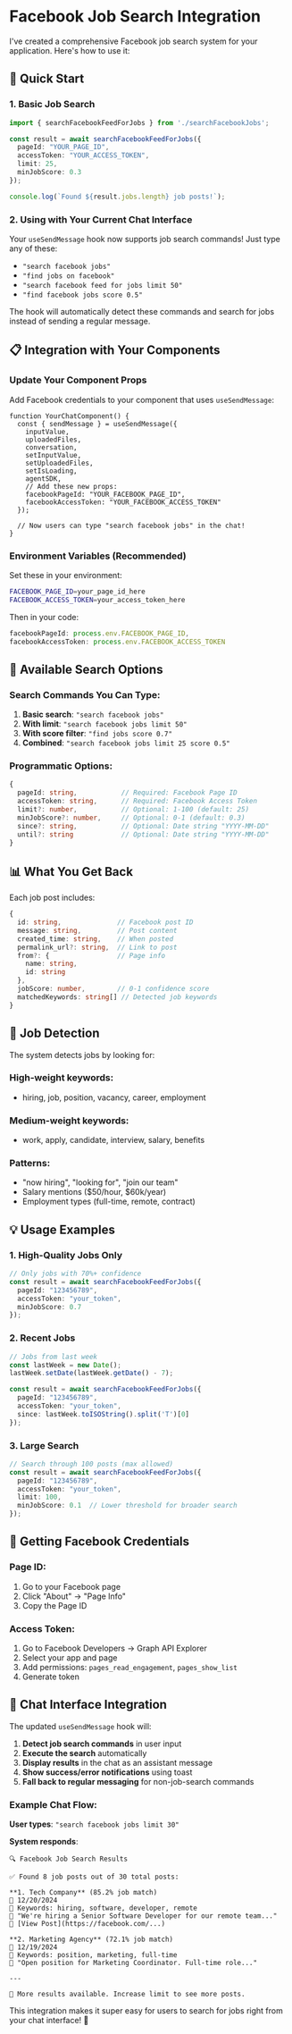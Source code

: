 # Facebook Job Search Integration

I've created a comprehensive Facebook job search system for your application. Here's how to use it:

## 🚀 Quick Start

### 1. Basic Job Search

```typescript
import { searchFacebookFeedForJobs } from './searchFacebookJobs';

const result = await searchFacebookFeedForJobs({
  pageId: "YOUR_PAGE_ID",
  accessToken: "YOUR_ACCESS_TOKEN",
  limit: 25,
  minJobScore: 0.3
});

console.log(`Found ${result.jobs.length} job posts!`);
```

### 2. Using with Your Current Chat Interface

Your `useSendMessage` hook now supports job search commands! Just type any of these:

- `"search facebook jobs"`
- `"find jobs on facebook"`
- `"search facebook feed for jobs limit 50"`
- `"find facebook jobs score 0.5"`

The hook will automatically detect these commands and search for jobs instead of sending a regular message.

## 📋 Integration with Your Components

### Update Your Component Props

Add Facebook credentials to your component that uses `useSendMessage`:

```tsx
function YourChatComponent() {
  const { sendMessage } = useSendMessage({
    inputValue,
    uploadedFiles,
    conversation,
    setInputValue,
    setUploadedFiles,
    setIsLoading,
    agentSDK,
    // Add these new props:
    facebookPageId: "YOUR_FACEBOOK_PAGE_ID",
    facebookAccessToken: "YOUR_FACEBOOK_ACCESS_TOKEN"
  });

  // Now users can type "search facebook jobs" in the chat!
}
```

### Environment Variables (Recommended)

Set these in your environment:

```bash
FACEBOOK_PAGE_ID=your_page_id_here
FACEBOOK_ACCESS_TOKEN=your_access_token_here
```

Then in your code:

```typescript
facebookPageId: process.env.FACEBOOK_PAGE_ID,
facebookAccessToken: process.env.FACEBOOK_ACCESS_TOKEN
```

## 🔧 Available Search Options

### Search Commands You Can Type:

1. **Basic search**: `"search facebook jobs"`
2. **With limit**: `"search facebook jobs limit 50"`
3. **With score filter**: `"find jobs score 0.7"`
4. **Combined**: `"search facebook jobs limit 25 score 0.5"`

### Programmatic Options:

```typescript
{
  pageId: string,           // Required: Facebook Page ID
  accessToken: string,      // Required: Facebook Access Token
  limit?: number,           // Optional: 1-100 (default: 25)
  minJobScore?: number,     // Optional: 0-1 (default: 0.3)
  since?: string,           // Optional: Date string "YYYY-MM-DD"
  until?: string            // Optional: Date string "YYYY-MM-DD"
}
```

## 📊 What You Get Back

Each job post includes:

```typescript
{
  id: string,              // Facebook post ID
  message: string,         // Post content
  created_time: string,    // When posted
  permalink_url?: string,  // Link to post
  from?: {                 // Page info
    name: string,
    id: string
  },
  jobScore: number,        // 0-1 confidence score
  matchedKeywords: string[] // Detected job keywords
}
```

## 🎯 Job Detection

The system detects jobs by looking for:

### High-weight keywords:
- hiring, job, position, vacancy, career, employment

### Medium-weight keywords:
- work, apply, candidate, interview, salary, benefits

### Patterns:
- "now hiring", "looking for", "join our team"
- Salary mentions ($50/hour, $60k/year)
- Employment types (full-time, remote, contract)

## 💡 Usage Examples

### 1. High-Quality Jobs Only
```typescript
// Only jobs with 70%+ confidence
const result = await searchFacebookFeedForJobs({
  pageId: "123456789",
  accessToken: "your_token",
  minJobScore: 0.7
});
```

### 2. Recent Jobs
```typescript
// Jobs from last week
const lastWeek = new Date();
lastWeek.setDate(lastWeek.getDate() - 7);

const result = await searchFacebookFeedForJobs({
  pageId: "123456789", 
  accessToken: "your_token",
  since: lastWeek.toISOString().split('T')[0]
});
```

### 3. Large Search
```typescript
// Search through 100 posts (max allowed)
const result = await searchFacebookFeedForJobs({
  pageId: "123456789",
  accessToken: "your_token", 
  limit: 100,
  minJobScore: 0.1  // Lower threshold for broader search
});
```

## 🔑 Getting Facebook Credentials

### Page ID:
1. Go to your Facebook page
2. Click "About" → "Page Info"
3. Copy the Page ID

### Access Token:
1. Go to Facebook Developers → Graph API Explorer
2. Select your app and page
3. Add permissions: `pages_read_engagement`, `pages_show_list`
4. Generate token

## 🎨 Chat Interface Integration

The updated `useSendMessage` hook will:

1. **Detect job search commands** in user input
2. **Execute the search** automatically
3. **Display results** in the chat as an assistant message
4. **Show success/error notifications** using toast
5. **Fall back to regular messaging** for non-job-search commands

### Example Chat Flow:

**User types**: `"search facebook jobs limit 30"`

**System responds**: 
```
🔍 Facebook Job Search Results

✅ Found 8 job posts out of 30 total posts:

**1. Tech Company** (85.2% job match)
📅 12/20/2024
🔑 Keywords: hiring, software, developer, remote
📝 "We're hiring a Senior Software Developer for our remote team..."
🔗 [View Post](https://facebook.com/...)

**2. Marketing Agency** (72.1% job match)
📅 12/19/2024  
🔑 Keywords: position, marketing, full-time
📝 "Open position for Marketing Coordinator. Full-time role..."

---

📄 More results available. Increase limit to see more posts.
```

This integration makes it super easy for users to search for jobs right from your chat interface! 🎉